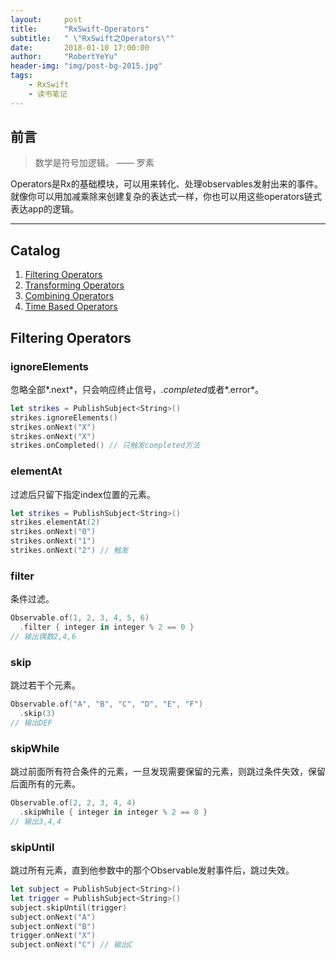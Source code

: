 ```yaml
---
layout:     post
title:      "RxSwift-Operators"
subtitle:   " \"RxSwift之Operators\""
date:       2018-01-10 17:00:00
author:     "RobertYeYu"
header-img: "img/post-bg-2015.jpg"
tags:
    - RxSwift
    - 读书笔记
---
```




## 前言

> 数学是符号加逻辑。 —— 罗素

Operators是Rx的基础模块，可以用来转化、处理observables发射出来的事件。就像你可以用加减乘除来创建复杂的表达式一样，你也可以用这些operators链式表达app的逻辑。

---

## Catalog


1.  [Filtering Operators](#filtering--operators)
2.  [Transforming Operators](#transforming--operators)
3.  [Combining Operators](#combining--operators)
4.  [Time Based Operators](#time--based--operators)



## Filtering Operators

### ignoreElements
忽略全部*.next*，只会响应终止信号，*.completed*或者*.error*。
```swift
let strikes = PublishSubject<String>()
strikes.ignoreElements() 
strikes.onNext("X")
strikes.onNext("X")
strikes.onCompleted() // 只触发completed方法
```
### elementAt
过滤后只留下指定index位置的元素。 
```swift
let strikes = PublishSubject<String>()
strikes.elementAt(2)
strikes.onNext("0")
strikes.onNext("1") 
strikes.onNext("2") // 触发
```
### filter 
条件过滤。
```swift
Observable.of(1, 2, 3, 4, 5, 6)
  .filter { integer in integer % 2 == 0 }
// 输出偶数2,4,6
```
### skip 
跳过若干个元素。
```swift
Observable.of("A", "B", "C", "D", "E", "F")
  .skip(3)
// 输出DEF
```
### skipWhile 
跳过前面所有符合条件的元素，一旦发现需要保留的元素，则跳过条件失效，保留后面所有的元素。
```swift
Observable.of(2, 2, 3, 4, 4)
  .skipWhile { integer in integer % 2 == 0 }
// 输出3,4,4
```
### skipUntil 
跳过所有元素，直到他参数中的那个Observable发射事件后，跳过失效。 
```swift
let subject = PublishSubject<String>() 
let trigger = PublishSubject<String>()
subject.skipUntil(trigger) 
subject.onNext("A") 
subject.onNext("B")
trigger.onNext("X") 
subject.onNext("C") // 输出C
```

